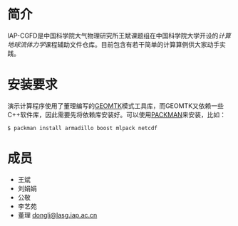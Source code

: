 简介
==

IAP-CGFD是中国科学院大气物理研究所王斌课题组在中国科学院大学开设的*计算地球流体力学*课程辅助文件仓库。目前包含有若干简单的计算算例供大家动手实践。

安装要求
====

演示计算程序使用了董理编写的[GEOMTK](https://github.com/dongli/geomtk)模式工具库，而GEOMTK又依赖一些C++软件库，因此需要先将依赖库安装好。可以使用[PACKMAN](https://github.com/dongli/packman)来安装，比如：
```
$ packman install armadillo boost mlpack netcdf
```

成员
==

- 王斌
- 刘娟娟
- 公敬
- 李艺苑
- 董理 <dongli@lasg.iap.ac.cn>